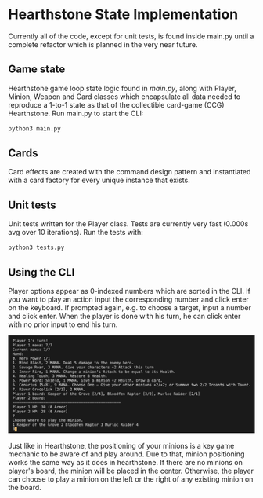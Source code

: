 # Hearthstone State Implementation

Currently all of the code, except for unit tests, is found inside main.py until a complete refactor which is planned in the very near future.

## Game state 

Hearthstone game loop state logic found in _main.py_, along with Player, Minion, Weapon and Card classes which encapsulate all data needed to reproduce a 1-to-1 state as that of the collectible card-game (CCG) Hearthstone. Run main.py to start the CLI:
```python
python3 main.py
```

## Cards

Card effects are created with the command design pattern and instantiated with a card factory for every unique instance that exists.

## Unit tests

Unit tests written for the Player class. Tests are currently very fast (0.000s avg over 10 iterations). Run the tests with:
```python
python3 tests.py
```

## Using the CLI

Player options appear as 0-indexed numbers which are sorted in the CLI. If you want to play an action input the corresponding number and click enter on the keyboard. If prompted again, e.g. to choose a target, input a number and click enter. When the player is done with his turn, he can click enter with no prior input to end his turn. 

![Positioning](./assets/Positioning.png)

Just like in Hearthstone, the positioning of your minions is a key game mechanic to be aware of and play around. Due to that, minion positioning works the same way as it does in hearthstone. If there are no minions on player's board, the minion will be placed in the center. Otherwise, the player can choose to play a minion on the left or the right of any existing minion on the board.